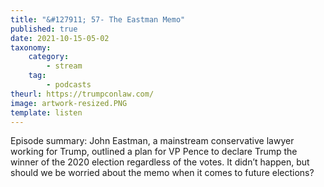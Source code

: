 ```yaml
---
title: "&#127911; 57- The Eastman Memo"
published: true
date: 2021-10-15-05-02
taxonomy:
    category:
        - stream
    tag:
        - podcasts
theurl: https://trumpconlaw.com/
image: artwork-resized.PNG
template: listen
---
```


Episode summary: John Eastman, a mainstream conservative lawyer working for Trump, outlined a plan for VP Pence to declare Trump the winner of the 2020 election regardless of the votes. It didn&rsquo;t happen, but should we be worried about the memo when it comes to future elections?
